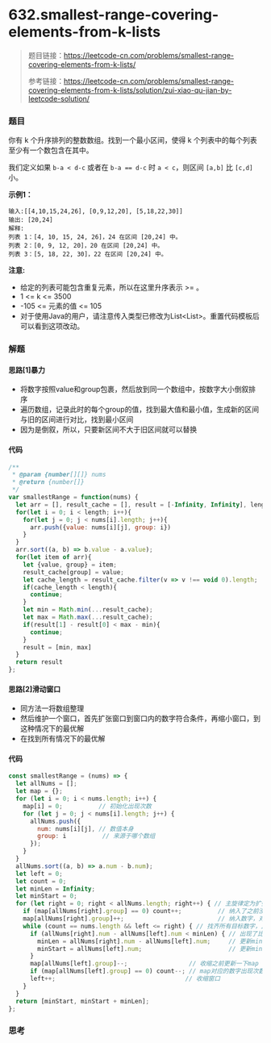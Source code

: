 # 632.smallest-range-covering-elements-from-k-lists

> 题目链接：https://leetcode-cn.com/problems/smallest-range-covering-elements-from-k-lists/
>
> 参考链接：https://leetcode-cn.com/problems/smallest-range-covering-elements-from-k-lists/solution/zui-xiao-qu-jian-by-leetcode-solution/

### 题目

你有 k 个升序排列的整数数组。找到一个最小区间，使得 k 个列表中的每个列表至少有一个数包含在其中。

我们定义如果 `b-a < d-c` 或者在 `b-a == d-c` 时 `a < c`，则区间 `[a,b]` 比 `[c,d]` 小。

**示例1：**

```
输入:[[4,10,15,24,26], [0,9,12,20], [5,18,22,30]]
输出: [20,24]
解释: 
列表 1：[4, 10, 15, 24, 26]，24 在区间 [20,24] 中。
列表 2：[0, 9, 12, 20]，20 在区间 [20,24] 中。
列表 3：[5, 18, 22, 30]，22 在区间 [20,24] 中。
```

**注意:**

* 给定的列表可能包含重复元素，所以在这里升序表示 >= 。
* 1 <= k <= 3500
* -105 <= 元素的值 <= 105
* 对于使用Java的用户，请注意传入类型已修改为List<List<Integer>>。重置代码模板后可以看到这项改动。



### 解题

#### 思路[1]暴力

* 将数字按照value和group包裹，然后放到同一个数组中，按数字大小倒叙排序
* 遍历数组，记录此时的每个group的值，找到最大值和最小值，生成新的区间与旧的区间进行对比，找到最小区间
* 因为是倒叙，所以，只要新区间不大于旧区间就可以替换

#### 代码

```javascript
/**
 * @param {number[][]} nums
 * @return {number[]}
 */
var smallestRange = function(nums) {
  let arr = [], result_cache = [], result = [-Infinity, Infinity], length = nums.length;
  for(let i = 0; i < length; i++){
    for(let j = 0; j < nums[i].length; j++){
      arr.push({value: nums[i][j], group: i})
    }
  }
  arr.sort((a, b) => b.value - a.value);
  for(let item of arr){
    let {value, group} = item;
    result_cache[group] = value;
    let cache_length = result_cache.filter(v => v !== void 0).length;
    if(cache_length < length){
      continue;
    }
    let min = Math.min(...result_cache);
    let max = Math.max(...result_cache);
    if(result[1] - result[0] < max - min){
      continue;
    }
    result = [min, max]
  }
  return result
};
```

#### 思路[2]滑动窗口

* 同方法一将数组整理
* 然后维护一个窗口，首先扩张窗口到窗口内的数字符合条件，再缩小窗口，到这种情况下的最优解
* 在找到所有情况下的最优解

#### 代码

```javascript
const smallestRange = (nums) => {
  let allNums = [];
  let map = {};
  for (let i = 0; i < nums.length; i++) {
    map[i] = 0;          // 初始化出现次数
    for (let j = 0; j < nums[i].length; j++) {
      allNums.push({
        num: nums[i][j], // 数值本身
        group: i          // 来源于哪个数组
      });
    }
  }
  allNums.sort((a, b) => a.num - b.num);
  let left = 0;
  let count = 0;
  let minLen = Infinity;
  let minStart = 0;
  for (let right = 0; right < allNums.length; right++) { // 主旋律定为扩张
    if (map[allNums[right].group] == 0) count++;          // 纳入了之前没纳入的目标数字，count++
    map[allNums[right].group]++;                          // 纳入数字，对应的出现次数+1
    while (count == nums.length && left <= right) { // 找齐所有目标数字，且区间不被破坏的前提下收缩
      if (allNums[right].num - allNums[left].num < minLen) { // 出现了比minLen更小的解
        minLen = allNums[right].num - allNums[left].num;     // 更新minLen
        minStart = allNums[left].num;                        // 更新minStart
      }
      map[allNums[left].group]--;                 // 收缩之前更新一下map
      if (map[allNums[left].group] == 0) count--; // map对应的数字出现次数减为0，count--
      left++;                                    // 收缩窗口
    }
  }
  return [minStart, minStart + minLen];
};
```



### 思考

